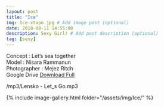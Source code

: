 ```yaml
---
layout: post
title: "Ice"
img: Ice-xtapo.jpg # Add image post (optional)
date: 2018-08-11 14:55:00
description: Sexy Girl! # Add post description (optional)
tag: [sexy]
---
```

Concept : Let’s sea together  
Model : Nisara Rammanun  
Photographer : Mejez Ritch    
Google Drive [Download Full](http://gestyy.com/e0GcXT)               

/mp3/Lensko - Let_s Go.mp3

{% include image-gallery.html folder="/assets/img/Ice/" %}
